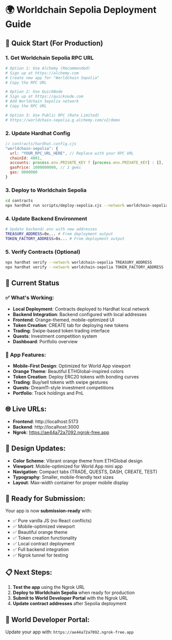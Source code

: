# 🌍 Worldchain Sepolia Deployment Guide

## 🚀 **Quick Start (For Production)**

### 1. **Get Worldchain Sepolia RPC URL**
```bash
# Option 1: Use Alchemy (Recommended)
# Sign up at https://alchemy.com
# Create new app for "Worldchain Sepolia"
# Copy the RPC URL

# Option 2: Use QuickNode
# Sign up at https://quicknode.com
# Add Worldchain Sepolia network
# Copy the RPC URL

# Option 3: Use Public RPC (Rate Limited)
# https://worldchain-sepolia.g.alchemy.com/v2/demo
```

### 2. **Update Hardhat Config**
```javascript
// contracts/hardhat.config.cjs
"worldchain-sepolia": {
  url: "YOUR_RPC_URL_HERE", // Replace with your RPC URL
  chainId: 4801,
  accounts: process.env.PRIVATE_KEY ? [process.env.PRIVATE_KEY] : [],
  gasPrice: 1000000000, // 1 gwei
  gas: 8000000
}
```

### 3. **Deploy to Worldchain Sepolia**
```bash
cd contracts
npx hardhat run scripts/deploy-sepolia.cjs --network worldchain-sepolia
```

### 4. **Update Backend Environment**
```bash
# Update backend/.env with new addresses
TREASURY_ADDRESS=0x... # From deployment output
TOKEN_FACTORY_ADDRESS=0x... # From deployment output
```

### 5. **Verify Contracts (Optional)**
```bash
npx hardhat verify --network worldchain-sepolia TREASURY_ADDRESS
npx hardhat verify --network worldchain-sepolia TOKEN_FACTORY_ADDRESS
```

## 🔧 **Current Status**

### ✅ **What's Working:**
- **Local Deployment**: Contracts deployed to Hardhat local network
- **Backend Integration**: Backend configured with local addresses
- **Frontend**: Orange-themed, mobile-optimized UI
- **Token Creation**: CREATE tab for deploying new tokens
- **Trading**: Swipe-based token trading interface
- **Quests**: Investment competition system
- **Dashboard**: Portfolio overview

### 📱 **App Features:**
- **Mobile-First Design**: Optimized for World App viewport
- **Orange Theme**: Beautiful ETHGlobal-inspired colors
- **Token Creation**: Deploy ERC20 tokens with bonding curves
- **Trading**: Buy/sell tokens with swipe gestures
- **Quests**: Dream11-style investment competitions
- **Portfolio**: Track holdings and PnL

## 🌐 **Live URLs:**
- **Frontend**: http://localhost:5173
- **Backend**: http://localhost:3000
- **Ngrok**: https://ae44a72a7092.ngrok-free.app

## 🎨 **Design Updates:**
- **Color Scheme**: Vibrant orange theme from ETHGlobal design
- **Viewport**: Mobile-optimized for World App mini app
- **Navigation**: Compact tabs (TRADE, QUESTS, DASH, CREATE, TEST)
- **Typography**: Smaller, mobile-friendly text sizes
- **Layout**: Max-width container for proper mobile display

## 🚀 **Ready for Submission:**
Your app is now **submission-ready** with:
- ✅ Pure vanilla JS (no React conflicts)
- ✅ Mobile-optimized viewport
- ✅ Beautiful orange theme
- ✅ Token creation functionality
- ✅ Local contract deployment
- ✅ Full backend integration
- ✅ Ngrok tunnel for testing

## 📋 **Next Steps:**
1. **Test the app** using the Ngrok URL
2. **Deploy to Worldchain Sepolia** when ready for production
3. **Submit to World Developer Portal** with the Ngrok URL
4. **Update contract addresses** after Sepolia deployment

## 🔗 **World Developer Portal:**
Update your app with: `https://ae44a72a7092.ngrok-free.app`
